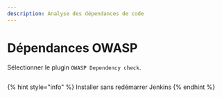```yaml
---
description: Analyse des dépendances de code
---
```


# Dépendances OWASP

Sélectionner le plugin `OWASP Dependency check`.

<figure><img src="https://github.com/smontri/esgi-devsecops/raw/main/images/jenkins-owasp.jpg" alt=""><figcaption></figcaption></figure>

{% hint style="info" %}
Installer sans redémarrer Jenkins
{% endhint %}

